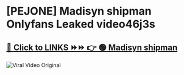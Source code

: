 
 # [PEJONE] Madisyn shipman Onlyfans Leaked video46j3s

## <h2><a href="https://clipsfans.com/Madisyn_shipman&ref=git">🔗 Click to LINKS ⏩⏩ 👉 🟢 Madisyn shipman </a></h2>

<a href="https://clipsfans.com/Madisyn_shipman&ref=git" rel="nofollow" data-target="animated-image.originalLink"><img src="https://i.ibb.co.com/xMMVF88/686577567.gif" alt="Viral Video Original" style="max-width: 100%; display: inline-block;" data-target="animated-image.originalImage"></a>

